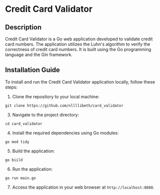# Credit Card Validator

## Description
Credit Card Validator is a Go web application developed to validate credit card numbers. The application utilizes the Luhn's algorithm to verify the correctness of credit card numbers. It is built using the Go programming language and the Gin framework.

## Installation Guide
To install and run the Credit Card Validator application locally, follow these steps:

1. Clone the repository to your local machine:

``` git clone https://github.com/nllllibeth/card_validator ```

3. Navigate to the project directory:

``` cd card_validator ```

4. Install the required dependencies using Go modules:

``` go mod tidy ```

5. Build the application:

``` go biild ```

6. Run the application:

``` go run main.go ```

7. Access the application in your web browser at `http://localhost:8080`.


